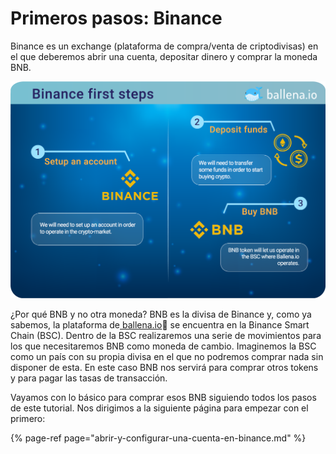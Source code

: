 # Primeros pasos: Binance

Binance es un exchange \(plataforma de compra/venta de criptodivisas\) en el que deberemos abrir una cuenta, depositar dinero y comprar la moneda BNB.

![](../../../../.gitbook/assets/primeros-pasos-en-binance_en.png)

¿Por qué BNB y no otra moneda? BNB es la divisa de Binance y, como ya sabemos, la plataforma de[ ballena.io](https://ballena.io/)🐋 se encuentra en la Binance Smart Chain \(BSC\). Dentro de la BSC realizaremos una serie de movimientos para los que necesitaremos BNB como moneda de cambio. Imaginemos la BSC como un país con su propia divisa en el que no podremos comprar nada sin disponer de esta. En este caso BNB nos servirá para comprar otros tokens y para pagar las tasas de transacción.

Vayamos con lo básico para comprar esos BNB siguiendo todos los pasos de este tutorial. Nos dirigimos a la siguiente página para empezar con el primero:

{% page-ref page="abrir-y-configurar-una-cuenta-en-binance.md" %}





